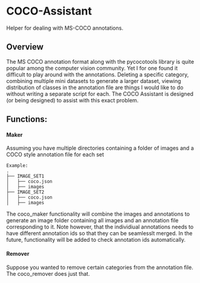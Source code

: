 # COCO-Assistant

Helper for dealing with MS-COCO annotations. 

## Overview
The MS COCO annotation format along with the pycocotools library is quite popular among the computer vision community. Yet I for one found it difficult to play around with the annotations. Deleting a specific category, combining multiple mini datasets to generate a larger dataset, viewing distribution of classes in the annotation file are things I would like to do without writing a separate script for each. The COCO Assistant is designed (or being designed) to assist with this exact problem.

## Functions:

#### Maker

Assuming you have multiple directories containing a folder of images and a COCO style annotation file for each set

```
Example:
.
├── IMAGE_SET1
│   ├── coco.json
│   ├── images
├── IMAGE_SET2
│   ├── coco.json
│   ├── images
``` 

The coco_maker functionality will combine the images and annotations to generate an image folder containing all images and an annotation file corresponding to it. Note however, that the individiual annotations needs to have different annotation ids so that they can be seamlesslt merged. In the future, functionality will be added to check annotation ids automatically.

#### Remover

Suppose you wanted to remove certain categories from the annotation file. The coco_remover does just that.

